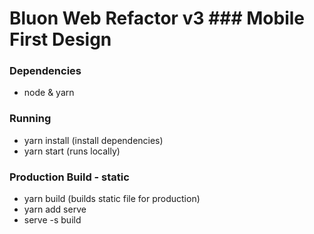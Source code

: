 # Bluon Web Refactor v3   ### Mobile First Design 

### Dependencies 
- node & yarn 

### Running 
- yarn install (install dependencies) 
- yarn start (runs locally) 

### Production Build - static
- yarn build (builds static file for production) 
- yarn add serve 
- serve -s build
